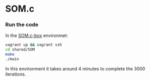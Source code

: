SOM.c
=====

### Run the code


In the [SOM.c-box](https://github.com/franleplant/SOM.c-box) environmet:


```bash
vagrant up && vagrant ssh
cd shared/SOM
make
./main
```

In this environment it takes around 4 minutes to complete the 3000 iterations.


